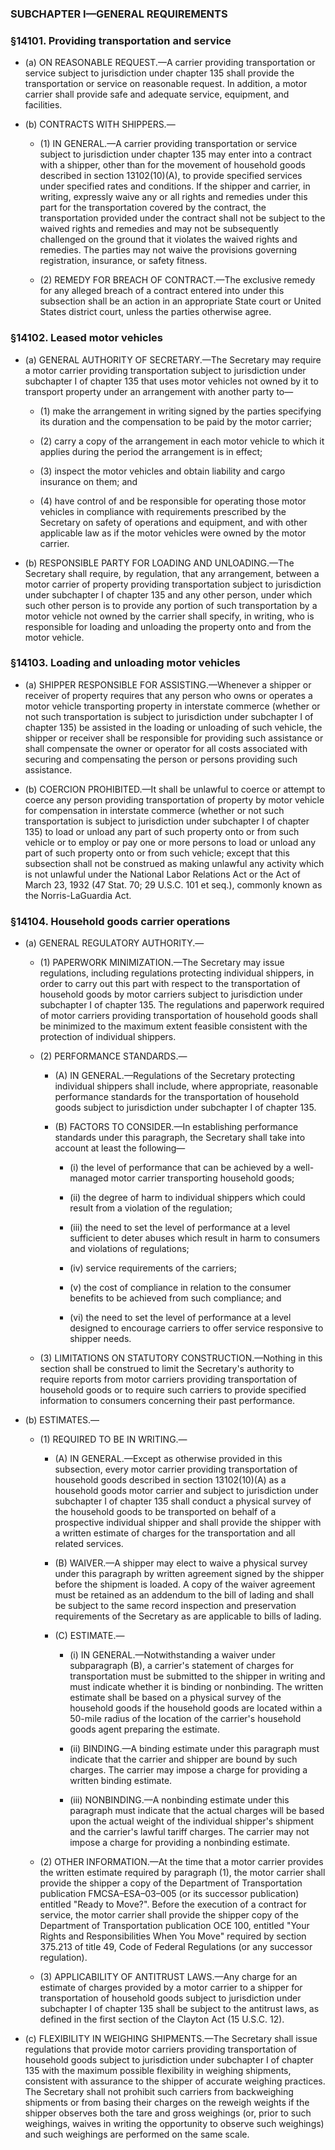 ### SUBCHAPTER I—GENERAL REQUIREMENTS

### §14101. Providing transportation and service
* (a) ON REASONABLE REQUEST.—A carrier providing transportation or service subject to jurisdiction under chapter 135 shall provide the transportation or service on reasonable request. In addition, a motor carrier shall provide safe and adequate service, equipment, and facilities.

* (b) CONTRACTS WITH SHIPPERS.—

  * (1) IN GENERAL.—A carrier providing transportation or service subject to jurisdiction under chapter 135 may enter into a contract with a shipper, other than for the movement of household goods described in section 13102(10)(A), to provide specified services under specified rates and conditions. If the shipper and carrier, in writing, expressly waive any or all rights and remedies under this part for the transportation covered by the contract, the transportation provided under the contract shall not be subject to the waived rights and remedies and may not be subsequently challenged on the ground that it violates the waived rights and remedies. The parties may not waive the provisions governing registration, insurance, or safety fitness.

  * (2) REMEDY FOR BREACH OF CONTRACT.—The exclusive remedy for any alleged breach of a contract entered into under this subsection shall be an action in an appropriate State court or United States district court, unless the parties otherwise agree.

### §14102. Leased motor vehicles
* (a) GENERAL AUTHORITY OF SECRETARY.—The Secretary may require a motor carrier providing transportation subject to jurisdiction under subchapter I of chapter 135 that uses motor vehicles not owned by it to transport property under an arrangement with another party to—

  * (1) make the arrangement in writing signed by the parties specifying its duration and the compensation to be paid by the motor carrier;

  * (2) carry a copy of the arrangement in each motor vehicle to which it applies during the period the arrangement is in effect;

  * (3) inspect the motor vehicles and obtain liability and cargo insurance on them; and

  * (4) have control of and be responsible for operating those motor vehicles in compliance with requirements prescribed by the Secretary on safety of operations and equipment, and with other applicable law as if the motor vehicles were owned by the motor carrier.


* (b) RESPONSIBLE PARTY FOR LOADING AND UNLOADING.—The Secretary shall require, by regulation, that any arrangement, between a motor carrier of property providing transportation subject to jurisdiction under subchapter I of chapter 135 and any other person, under which such other person is to provide any portion of such transportation by a motor vehicle not owned by the carrier shall specify, in writing, who is responsible for loading and unloading the property onto and from the motor vehicle.

### §14103. Loading and unloading motor vehicles
* (a) SHIPPER RESPONSIBLE FOR ASSISTING.—Whenever a shipper or receiver of property requires that any person who owns or operates a motor vehicle transporting property in interstate commerce (whether or not such transportation is subject to jurisdiction under subchapter I of chapter 135) be assisted in the loading or unloading of such vehicle, the shipper or receiver shall be responsible for providing such assistance or shall compensate the owner or operator for all costs associated with securing and compensating the person or persons providing such assistance.

* (b) COERCION PROHIBITED.—It shall be unlawful to coerce or attempt to coerce any person providing transportation of property by motor vehicle for compensation in interstate commerce (whether or not such transportation is subject to jurisdiction under subchapter I of chapter 135) to load or unload any part of such property onto or from such vehicle or to employ or pay one or more persons to load or unload any part of such property onto or from such vehicle; except that this subsection shall not be construed as making unlawful any activity which is not unlawful under the National Labor Relations Act or the Act of March 23, 1932 (47 Stat. 70; 29 U.S.C. 101 et seq.), commonly known as the Norris-LaGuardia Act.

### §14104. Household goods carrier operations
* (a) GENERAL REGULATORY AUTHORITY.—

  * (1) PAPERWORK MINIMIZATION.—The Secretary may issue regulations, including regulations protecting individual shippers, in order to carry out this part with respect to the transportation of household goods by motor carriers subject to jurisdiction under subchapter I of chapter 135. The regulations and paperwork required of motor carriers providing transportation of household goods shall be minimized to the maximum extent feasible consistent with the protection of individual shippers.

  * (2) PERFORMANCE STANDARDS.—

    * (A) IN GENERAL.—Regulations of the Secretary protecting individual shippers shall include, where appropriate, reasonable performance standards for the transportation of household goods subject to jurisdiction under subchapter I of chapter 135.

    * (B) FACTORS TO CONSIDER.—In establishing performance standards under this paragraph, the Secretary shall take into account at least the following—

      * (i) the level of performance that can be achieved by a well-managed motor carrier transporting household goods;

      * (ii) the degree of harm to individual shippers which could result from a violation of the regulation;

      * (iii) the need to set the level of performance at a level sufficient to deter abuses which result in harm to consumers and violations of regulations;

      * (iv) service requirements of the carriers;

      * (v) the cost of compliance in relation to the consumer benefits to be achieved from such compliance; and

      * (vi) the need to set the level of performance at a level designed to encourage carriers to offer service responsive to shipper needs.


  * (3) LIMITATIONS ON STATUTORY CONSTRUCTION.—Nothing in this section shall be construed to limit the Secretary's authority to require reports from motor carriers providing transportation of household goods or to require such carriers to provide specified information to consumers concerning their past performance.


* (b) ESTIMATES.—

  * (1) REQUIRED TO BE IN WRITING.—

    * (A) IN GENERAL.—Except as otherwise provided in this subsection, every motor carrier providing transportation of household goods described in section 13102(10)(A) as a household goods motor carrier and subject to jurisdiction under subchapter I of chapter 135 shall conduct a physical survey of the household goods to be transported on behalf of a prospective individual shipper and shall provide the shipper with a written estimate of charges for the transportation and all related services.

    * (B) WAIVER.—A shipper may elect to waive a physical survey under this paragraph by written agreement signed by the shipper before the shipment is loaded. A copy of the waiver agreement must be retained as an addendum to the bill of lading and shall be subject to the same record inspection and preservation requirements of the Secretary as are applicable to bills of lading.

    * (C) ESTIMATE.—

      * (i) IN GENERAL.—Notwithstanding a waiver under subparagraph (B), a carrier's statement of charges for transportation must be submitted to the shipper in writing and must indicate whether it is binding or nonbinding. The written estimate shall be based on a physical survey of the household goods if the household goods are located within a 50-mile radius of the location of the carrier's household goods agent preparing the estimate.

      * (ii) BINDING.—A binding estimate under this paragraph must indicate that the carrier and shipper are bound by such charges. The carrier may impose a charge for providing a written binding estimate.

      * (iii) NONBINDING.—A nonbinding estimate under this paragraph must indicate that the actual charges will be based upon the actual weight of the individual shipper's shipment and the carrier's lawful tariff charges. The carrier may not impose a charge for providing a nonbinding estimate.


  * (2) OTHER INFORMATION.—At the time that a motor carrier provides the written estimate required by paragraph (1), the motor carrier shall provide the shipper a copy of the Department of Transportation publication FMCSA–ESA–03–005 (or its successor publication) entitled "Ready to Move?". Before the execution of a contract for service, the motor carrier shall provide the shipper copy of the Department of Transportation publication OCE 100, entitled "Your Rights and Responsibilities When You Move" required by section 375.213 of title 49, Code of Federal Regulations (or any successor regulation).

  * (3) APPLICABILITY OF ANTITRUST LAWS.—Any charge for an estimate of charges provided by a motor carrier to a shipper for transportation of household goods subject to jurisdiction under subchapter I of chapter 135 shall be subject to the antitrust laws, as defined in the first section of the Clayton Act (15 U.S.C. 12).


* (c) FLEXIBILITY IN WEIGHING SHIPMENTS.—The Secretary shall issue regulations that provide motor carriers providing transportation of household goods subject to jurisdiction under subchapter I of chapter 135 with the maximum possible flexibility in weighing shipments, consistent with assurance to the shipper of accurate weighing practices. The Secretary shall not prohibit such carriers from backweighing shipments or from basing their charges on the reweigh weights if the shipper observes both the tare and gross weighings (or, prior to such weighings, waives in writing the opportunity to observe such weighings) and such weighings are performed on the same scale.